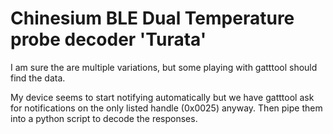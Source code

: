 # Chinesium BLE Dual Temperature probe decoder 'Turata'

I am sure the are multiple variations, but some playing with gatttool
should find the data.

My device seems to start notifying automatically but we have gatttool
ask for notifications on the only listed handle (0x0025) anyway. Then
pipe them into a python script to decode the responses.
